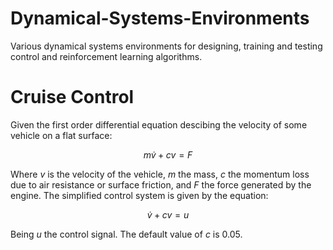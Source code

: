 # Dynamical-Systems-Environments
Various dynamical systems environments for designing, training and testing control and reinforcement learning algorithms.

# Cruise Control

Given the first order differential equation descibing the velocity of some vehicle on a flat surface:

$$m\dot{v}+cv=F$$

Where $v$ is the velocity of the vehicle, $m$ the mass, $c$ the momentum loss due to air resistance or surface friction, and $F$ the force generated by the engine. The simplified control system is given by the equation:

$$\dot{v}+cv=u$$

Being $u$ the control signal. The default value of $c$ is 0.05.
